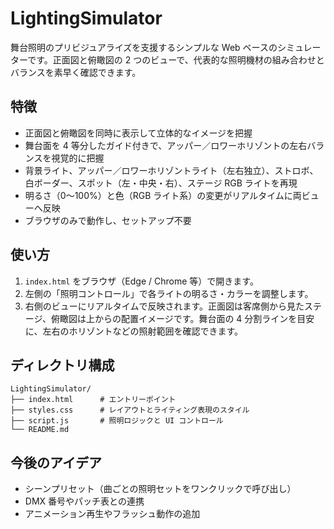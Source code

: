 # LightingSimulator

舞台照明のプリビジュアライズを支援するシンプルな Web ベースのシミュレーターです。正面図と俯瞰図の 2 つのビューで、代表的な照明機材の組み合わせとバランスを素早く確認できます。

## 特徴

- 正面図と俯瞰図を同時に表示して立体的なイメージを把握
- 舞台面を 4 等分したガイド付きで、アッパー／ロワーホリゾントの左右バランスを視覚的に把握
- 背景ライト、アッパー／ロワーホリゾントライト（左右独立）、ストロボ、白ボーダー、スポット（左・中央・右）、ステージ RGB ライトを再現
- 明るさ（0〜100%）と色（RGB ライト系）の変更がリアルタイムに両ビューへ反映
- ブラウザのみで動作し、セットアップ不要

## 使い方

1. `index.html` をブラウザ（Edge / Chrome 等）で開きます。
2. 左側の「照明コントロール」で各ライトの明るさ・カラーを調整します。
3. 右側のビューにリアルタイムで反映されます。正面図は客席側から見たステージ、俯瞰図は上からの配置イメージです。舞台面の 4 分割ラインを目安に、左右のホリゾントなどの照射範囲を確認できます。

## ディレクトリ構成

```
LightingSimulator/
├── index.html      # エントリーポイント
├── styles.css      # レイアウトとライティング表現のスタイル
├── script.js       # 照明ロジックと UI コントロール
└── README.md
```

## 今後のアイデア

- シーンプリセット（曲ごとの照明セットをワンクリックで呼び出し）
- DMX 番号やパッチ表との連携
- アニメーション再生やフラッシュ動作の追加
